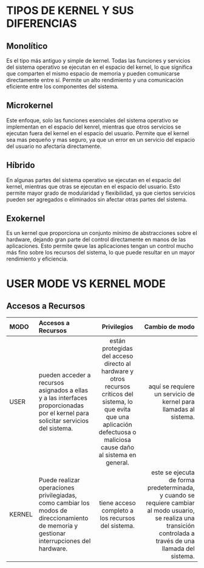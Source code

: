 # TIPOS DE KERNEL Y SUS DIFERENCIAS

## Monolítico
Es el tipo más antiguo y simple de kernel. Todas las funciones y servicios del sistema operativo se ejecutan en el espacio del kernel, lo que significa que comparten el mismo espacio de memoria y pueden comunicarse directamente entre sí. Permite un alto rendimiento y una comunicación eficiente entre los componentes del sistema.

## Microkernel
Este enfoque, solo las funciones esenciales del sistema operativo se implementan en el espacio del kenrel, mientras que otros servicios se ejecutan fuera del kernel en el espacio del usuario. Permite que el kernel sea mas pequeño y mas seguro, ya que un error en un servicio del espacio del usuario no afectaría directamente.

## Híbrido
En algunas partes del sistema operativo se ejecutan en el espacio del kernel, mientras que otras se ejecutan en el espacio del usuario. Esto permite mayor grado de modularidad y flexibilidad, ya que ciertos servicios pueden ser agregados o eliminados sin afectar otras partes del sistema.

## Exokernel
Es un kernel que proporciona un conjunto mínimo de abstracciones sobre el hardware, dejando gran parte del control directamente en manos de las aplicaciones. Esto permite qwue las aplicaciones tengan un control mucho más fino sobre los recursos del sistema, lo que puede resultar en un mayor rendimiento y eficiencia.

# USER MODE VS KERNEL MODE

## Accesos a Recursos 

| MODO | Accesos a Recursos | Privilegios | Cambio de modo |
|:------------|:------------|:-----------:|------------:|
| USER | pueden acceder a recursos asignados a ellas y a las interfaces proporcionadas por el kernel para solicitar servicios del sistema. | están protegidas del acceso directo al hardware y otros recursos críticos del sistema, lo que evita que una aplicación defectuosa o maliciosa cause daño al sistema en general. | aquí se requiere un servicio de kernel para llamadas al sistema. |
| KERNEL | Puede realizar operaciones privilegiadas, como cambiar los modos de direccionamiento de memoria y gestionar interrupciones del hardware.  | tiene acceso completo a los recursos del sistema. | este se ejecuta de forma predeterminada, y cuando se requiere cambiar al modo usuario, se realiza una transición controlada a través de una llamada del sistema. |